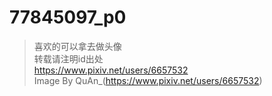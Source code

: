 # 77845097_p0
>喜欢的可以拿去做头像 \
>转载请注明id出处 \
https://www.pixiv.net/users/6657532 \
Image By QuAn_(https://www.pixiv.net/users/6657532)
